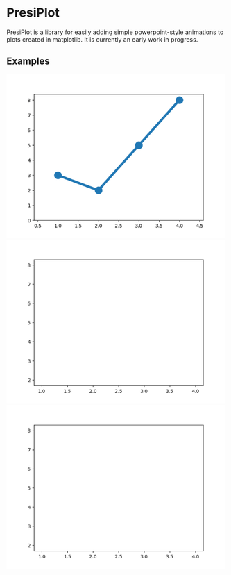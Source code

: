 # PresiPlot

PresiPlot is a library for easily adding simple powerpoint-style animations to plots created in matplotlib.
It is currently an early work in progress.

## Examples
![bar plot with "grow" animation](img/bar-plot-grow.gif)
![line plot with "expand" animation](img/line-plot-expand.gif)
![scatter plot with "grow" animation](img/scatter-plot-grow.gif)